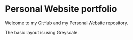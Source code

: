 # Personal Website portfolio

Welcome to my GitHub and my Personal Website repository.

The basic layout is using Greyscale.